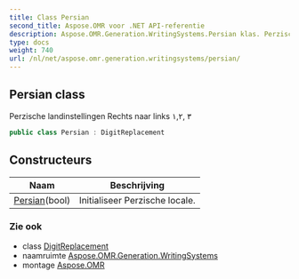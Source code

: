 ```yaml
---
title: Class Persian
second_title: Aspose.OMR voor .NET API-referentie
description: Aspose.OMR.Generation.WritingSystems.Persian klas. Perzische landinstellingen Rechts naar links ١۲ ۳
type: docs
weight: 740
url: /nl/net/aspose.omr.generation.writingsystems/persian/
---
```

## Persian class

Perzische landinstellingen Rechts naar links ١,۲, ۳

```csharp
public class Persian : DigitReplacement
```

## Constructeurs

| Naam | Beschrijving |
| --- | --- |
| [Persian](persian/)(bool) | Initialiseer Perzische locale. |

### Zie ook

* class [DigitReplacement](../digitreplacement/)
* naamruimte [Aspose.OMR.Generation.WritingSystems](../../aspose.omr.generation.writingsystems/)
* montage [Aspose.OMR](../../)


